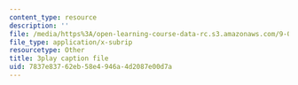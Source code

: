```yaml
---
content_type: resource
description: ''
file: /media/https%3A/open-learning-course-data-rc.s3.amazonaws.com/9-04-sensory-systems-fall-2013/7837e83762eb58e4946a4d2087e00d7a_LJZi6CZafms.vtt
file_type: application/x-subrip
resourcetype: Other
title: 3play caption file
uid: 7837e837-62eb-58e4-946a-4d2087e00d7a
---
```

